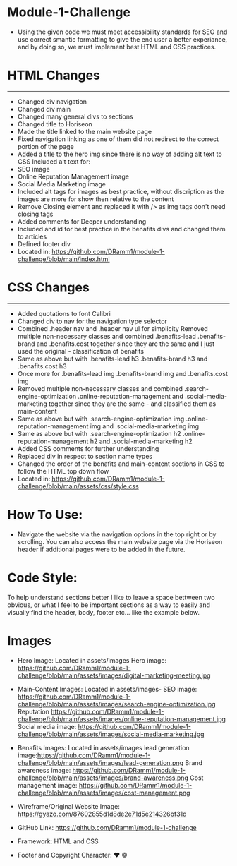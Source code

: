 # Module-1-Challenge 
- Using the given code we must meet accessibility standards for SEO and use correct smantic formatting to give the end user a better experiance, and by doing so, we must implement best HTML and CSS practices.

# HTML Changes
------------
- Changed div navigation
- Changed div main
- Changed many general divs to sections
- Changed title to Horiseon
- Made the title linked to the main website page
- Fixed navigation linking as one of them did not redirect to the correct portion of the page
- Added a title to the hero img since there is no way of adding alt text to CSS
Included alt text for:
- SEO image
- Online Reputation Management image
- Social Media Marketing image
- Included alt tags for images as best practice, without discription as the images are more for show then relative to the content
- Remove Closing </img> element and replaced it with /> as img tags don't need closing tags
- Added comments for Deeper understanding
- Included and id for best practice in the benafits divs and changed them to articles
- Defined footer div
- Located in: https://github.com/DRamm1/module-1-challenge/blob/main/index.html


# CSS Changes
-----------
- Added quotations to font Calibri
- Changed div to nav for the navigation type selector
- Combined .header nav and .header nav ul for simplicity
Removed multiple non-necessary classes and combined .benafits-lead .benafits-brand and .benafits.cost together since they are the same and I just used the original - classification of benafits
- Same as above but with .benafits-lead h3 .benafits-brand h3 and .benafits.cost h3
- Once more for .benafits-lead img .benafits-brand img and .benafits.cost img
- Removed multiple non-necessary classes and combined .search-engine-optimization .online-reputation-management and .social-media-marketing together since they are the same - and classified them as main-content
- Same as above but with .search-engine-optimization img .online-reputation-management img and .social-media-marketing img
- Same as above but with .search-engine-optimization h2 .online-reputation-management h2 and .social-media-marketing h2
- Added CSS comments for further understanding
- Replaced div in respect to section name types
- Changed the order of the benafits and main-content sections in CSS to follow the HTML top down flow
- Located in: https://github.com/DRamm1/module-1-challenge/blob/main/assets/css/style.css

# How To Use:
- Navigate the website via the navigation options in the top right or by scrolling. You can also access the main website page via the Horiseon header if additional pages were to be added in the future.

# Code Style:
To help understand sections better I like to leave a space bettween two obvious, or what I feel to be important sections as a way to easily and visually find the header, body, footer etc... like the example below. 
</head>
<!-- End Head and HTML Requisites -->

<!-- Body -->
<body>

# Images  
- Hero Image:
Located in assets/images
Hero image: https://github.com/DRamm1/module-1-challenge/blob/main/assets/images/digital-marketing-meeting.jpg
- Main-Content Images:
Located in assets/images-
SEO image: https://github.com/DRamm1/module-1-challenge/blob/main/assets/images/search-engine-optimization.jpg
Reputation https://github.com/DRamm1/module-1-challenge/blob/main/assets/images/online-reputation-management.jpg
Social media image: https://github.com/DRamm1/module-1-challenge/blob/main/assets/images/social-media-marketing.jpg
- Benafits Images: 
Located in assets/images
lead generation image:https://github.com/DRamm1/module-1-challenge/blob/main/assets/images/lead-generation.png
Brand awareness image: https://github.com/DRamm1/module-1-challenge/blob/main/assets/images/brand-awareness.png
Cost management image: https://github.com/DRamm1/module-1-challenge/blob/main/assets/images/cost-management.png
- Wireframe/Original Website Image:
https://gyazo.com/87602855d1d8de2e71d5e214326bf31d
- GitHub Link:
https://github.com/DRamm1/module-1-challenge

- Framework:
 HTML and CSS

- Footer and Copyright Character:
❤️ ©

